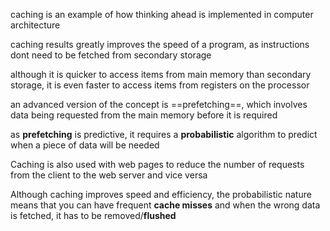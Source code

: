 caching is an example of how thinking ahead is implemented in computer architecture

caching results greatly improves the speed of a program, as instructions dont need to be fetched from secondary storage

although it is quicker to access items from main memory than secondary storage, it is even faster to access items from registers on the processor

an advanced version of the concept is ==prefetching==, which involves data being requested from the main memory before it is required


as **prefetching** is predictive, it  requires a **probabilistic** algorithm to predict when a piece of data will be needed

Caching is also used with web pages to reduce the number of requests from the client to the web server and vice versa

Although caching improves speed and efficiency, the probabilistic nature means that you can have frequent **cache misses** and when the wrong data is fetched, it has to be removed/**flushed**
